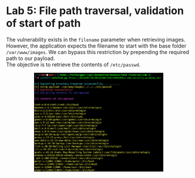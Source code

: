 # Lab 5: File path traversal, validation of start of path

The vulnerability exists in the `filename` parameter when retrieving images. However, the application expects the filename to start with the base folder `/var/www/images`. We can bypass this restriction by prepending the required path to our payload.\
The objective is to retrieve the contents of `/etc/passwd`.

<p align="center"><img src="./../../../images/Path Traversal/lab5.png" alt="Lab 5" width="70%" height="70%"></p>